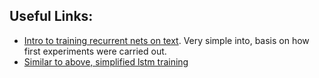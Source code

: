 

## Useful Links:
* [Intro to training recurrent nets on text](http://ml4a.github.io/guides/recurrent_neural_networks/). Very simple into, basis on how first experiments were carried out.
* [Similar to above, simplified lstm training](http://machinelearningmastery.com/text-generation-lstm-recurrent-neural-networks-python-keras/)
